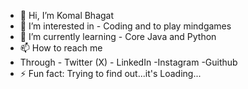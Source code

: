 - 👋 Hi, I’m Komal Bhagat
- 👀 I’m interested in - Coding and to play mindgames
- 🌱 I’m currently learning - Core Java and Python
- 📫 How to reach me
- Through - Twitter (X)
          - LinkedIn
          -Instagram
          -Guithub
- ⚡ Fun fact: Trying to find out...it's Loading...

<!---
Koamalb/Koamalb is a ✨ special ✨ repository because its `README.md` (this file) appears on your GitHub profile.
You can click the Preview link to take a look at your changes.
--->
